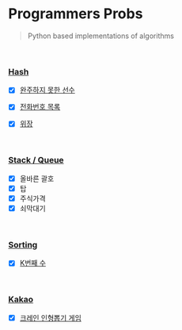 # Programmers Probs
> Python based implementations of algorithms

<br/>


### [Hash](/Programmers/hash)

- [x] [완주하지 못한 선수](/Programmers/hash/완주하지_못한_선수.py)
- [x] [전화번호 목록](/Programmers/hash/전화번호_목록_2.py)
- [x] [위장](/Programmers/hash/위장.py)


<br>

### [Stack / Queue](/Programmers/stack_queue)

- [x] 올바른 괄호
- [x] 탑
- [x] 주식가격
- [x] 쇠막대기

<br>

### [Sorting](/Programmers/sorting)

- [x] [K번째 수](/Programmers/sorting/K번째수.py)


<br>

### [Kakao](/Programmers/kakao)

- [x] [크레인 인형뽑기 게임](/Programmers/kakao/2019_kakao_겨울_인턴십/크레인_인형뽑기_게임.py)